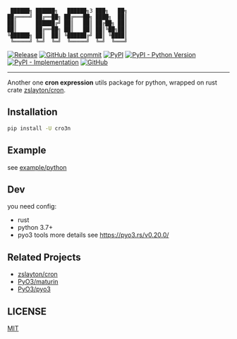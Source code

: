 ```
 ██████╗ ██████╗   ██████╗3 ███╗   ██╗
██╔════╝ ██╔══██╗ ██╔═══██╗ ████╗  ██║
██║      ██████╔╝ ██║   ██║ ██╔██╗ ██║
██║      ██╔══██╗ ██║   ██║ ██║╚██╗██║
╚██████╗ ██║  ██║ ╚██████╔╝ ██║ ╚████║
 ╚═════╝ ╚═╝  ╚═╝  ╚═════╝  ╚═╝  ╚═══╝
```

[![Release](https://github.com/StrayDragon/cro3n/actions/workflows/release.yml/badge.svg)](https://github.com/StrayDragon/cro3n/actions/workflows/release.yml)
[![GitHub last commit](https://img.shields.io/github/last-commit/straydragon/cro3n)](https://github.com/StrayDragon/cro3n/commits)
[![PyPI](https://img.shields.io/pypi/v/cro3n)](https://pypi.org/project/cro3n)
[![PyPI - Python Version](https://img.shields.io/pypi/pyversions/cro3n)](https://pypi.org/project/cro3n)
[![PyPI - Implementation](https://img.shields.io/pypi/implementation/cro3n)](https://pypi.org/project/cro3n)
[![GitHub](https://img.shields.io/github/license/straydragon/cro3n)](https://github.com/StrayDragon/cro3n/blob/main/LICENSE)

---

Another one **cron expression** utils package for python, wrapped on rust crate [zslayton/cron](https://github.com/zslayton/cron).

## Installation
```bash
pip install -U cro3n
```

## Example
see [example/python](./example/python)

## Dev
you need config:
- rust
- python 3.7+
- pyo3 tools
more details see https://pyo3.rs/v0.20.0/

## Related Projects

- [zslayton/cron](https://github.com/zslayton/cron)
- [PyO3/maturin](https://github.com/PyO3/maturin)
- [PyO3/pyo3](https://github.com/PyO3/pyo3)

## LICENSE
[MIT](./LICENSE)